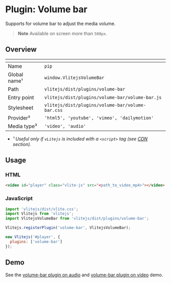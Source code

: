 # Plugin: Volume bar

Supports for volume bar to adjust the media volume.

> **Note** Available on screen more than `500px`.

## Overview

| <!-- -->          | <!-- -->                                         |
| ----------------- | ------------------------------------------------ |
| Name              | `pip`                                            |
| Global name&sup1; | `window.VlitejsVolumeBar`                        |
| Path              | `vlitejs/dist/plugins/volume-bar`                |
| Entry point       | `vlitejs/dist/plugins/volume-bar/volume-bar.js`  |
| Stylesheet        | `vlitejs/dist/plugins/volume-bar/volume-bar.css` |
| Provider&sup2;    | `'html5', 'youtube', 'vimeo', 'dailymotion'`     |
| Media type&sup3;  | `'video', 'audio'`                               |

- _&sup1; Useful only if `vLitejs` is included with a `<script>` tag (see [CDN](../../../README.md#CDN) section)._

## Usage

### HTML

```html
<video id="player" class="vlite-js" src="<path_to_video_mp4>"></video>
```

### JavaScript

```js
import 'vlitejs/dist/vlite.css';
import Vlitejs from 'vlitejs';
import VlitejsVolumeBar from 'vlitejs/dist/plugins/volume-bar';

Vlitejs.registerPlugin('volume-bar', VlitejsVolumeBar);

new Vlitejs('#player', {
  plugins: ['volume-bar']
});
```

## Demo

See the [volume-bar plugin on audio](https://glitch.com/edit/#!/vlitejs-html5-audio-volume-bar?previewSize=50&attributionHidden=false&sidebarCollapsed=false&path=index.html&previewFirst=false) and [volume-bar plugin on video](https://glitch.com/edit/#!/vlitejs-html5-video-volume-bar?previewSize=50&attributionHidden=false&sidebarCollapsed=false&path=index.html&previewFirst=false) demo.
